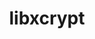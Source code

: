 ---
title: "libxcrypt"
layout: cache
categories: [package, develop-2023-05-21]
meta: {"versions": ["4.4.33"], "compilers": ["gcc@=11.1.0", "gcc@=11.3.0", "gcc@=12.1.0", "gcc@=12.3.0", "gcc@=7.3.1", "gcc@=7.5.0", "oneapi@=2023.0.0"], "oss": ["amzn2", "ubuntu18.04", "ubuntu20.04", "ubuntu22.04"], "platforms": ["linux"], "targets": ["aarch64", "neoverse_n1", "neoverse_v1", "ppc64le", "x86_64", "x86_64_v3"], "stacks": ["aws-ahug", "aws-ahug-aarch64", "aws-isc", "aws-isc-aarch64", "aws-pcluster-neoverse_n1", "aws-pcluster-neoverse_v1", "build_systems", "data-vis-sdk", "e4s", "e4s-oneapi", "e4s-power", "gpu-tests", "ml-linux-x86_64-cpu", "ml-linux-x86_64-cuda", "ml-linux-x86_64-rocm", "radiuss", "radiuss-aws", "radiuss-aws-aarch64", "root", "tutorial"], "num_specs": 10, "num_specs_by_stack": {"aws-isc-aarch64": 2, "root": 10, "radiuss-aws-aarch64": 2, "aws-ahug-aarch64": 2, "radiuss-aws": 1, "aws-isc": 1, "aws-ahug": 1, "aws-pcluster-neoverse_v1": 1, "aws-pcluster-neoverse_n1": 1, "radiuss": 1, "build_systems": 1, "e4s-power": 1, "data-vis-sdk": 1, "gpu-tests": 1, "e4s": 1, "e4s-oneapi": 1, "tutorial": 2, "ml-linux-x86_64-cpu": 1, "ml-linux-x86_64-rocm": 1, "ml-linux-x86_64-cuda": 1}}
spec_details: [{"hash": "bxemzozxcijhb2neq5gmcwfwml6zxcg2", "compiler": "gcc@=7.3.1", "versions": ["4.4.33"], "os": "amzn2", "platform": "linux", "target": "aarch64", "variants": ["build_system=autotools", "~obsolete_api"], "stacks": ["aws-isc-aarch64", "root", "radiuss-aws-aarch64", "aws-ahug-aarch64"], "size": "-", "tarball": "https://binaries.spack.io/releases/develop-2023-05-21/build_cache/linux-amzn2-aarch64/gcc-7.3.1/libxcrypt-4.4.33/linux-amzn2-aarch64-gcc-7.3.1-libxcrypt-4.4.33-bxemzozxcijhb2neq5gmcwfwml6zxcg2.spack"}, {"hash": "tn5xlb3lxtxzcjub5ut56m3ocfcp2wn7", "compiler": "gcc@=7.3.1", "versions": ["4.4.33"], "os": "amzn2", "platform": "linux", "target": "neoverse_n1", "variants": ["build_system=autotools", "~obsolete_api"], "stacks": ["aws-isc-aarch64", "root", "radiuss-aws-aarch64", "aws-ahug-aarch64"], "size": "-", "tarball": "https://binaries.spack.io/releases/develop-2023-05-21/build_cache/linux-amzn2-neoverse_n1/gcc-7.3.1/libxcrypt-4.4.33/linux-amzn2-neoverse_n1-gcc-7.3.1-libxcrypt-4.4.33-tn5xlb3lxtxzcjub5ut56m3ocfcp2wn7.spack"}, {"hash": "g5vfoo57xwg3ge4xsqbtliret6i2h32d", "compiler": "gcc@=7.3.1", "versions": ["4.4.33"], "os": "amzn2", "platform": "linux", "target": "x86_64_v3", "variants": ["build_system=autotools", "~obsolete_api"], "stacks": ["radiuss-aws", "aws-isc", "root", "aws-ahug"], "size": "-", "tarball": "https://binaries.spack.io/releases/develop-2023-05-21/build_cache/linux-amzn2-x86_64_v3/gcc-7.3.1/libxcrypt-4.4.33/linux-amzn2-x86_64_v3-gcc-7.3.1-libxcrypt-4.4.33-g5vfoo57xwg3ge4xsqbtliret6i2h32d.spack"}, {"hash": "m2twkbsjcq726t2nvppriwri7sr4xxr7", "compiler": "gcc@=12.3.0", "versions": ["4.4.33"], "os": "amzn2", "platform": "linux", "target": "neoverse_v1", "variants": ["build_system=autotools", "~obsolete_api"], "stacks": ["root", "aws-pcluster-neoverse_v1", "aws-pcluster-neoverse_n1"], "size": "-", "tarball": "https://binaries.spack.io/releases/develop-2023-05-21/build_cache/linux-amzn2-neoverse_v1/gcc-12.3.0/libxcrypt-4.4.33/linux-amzn2-neoverse_v1-gcc-12.3.0-libxcrypt-4.4.33-m2twkbsjcq726t2nvppriwri7sr4xxr7.spack"}, {"hash": "3yszyhxvno2w6vtdvuzxowejamucdkce", "compiler": "gcc@=7.5.0", "versions": ["4.4.33"], "os": "ubuntu18.04", "platform": "linux", "target": "x86_64_v3", "variants": ["build_system=autotools", "~obsolete_api"], "stacks": ["radiuss", "root", "build_systems"], "size": "-", "tarball": "https://binaries.spack.io/releases/develop-2023-05-21/build_cache/linux-ubuntu18.04-x86_64_v3/gcc-7.5.0/libxcrypt-4.4.33/linux-ubuntu18.04-x86_64_v3-gcc-7.5.0-libxcrypt-4.4.33-3yszyhxvno2w6vtdvuzxowejamucdkce.spack"}, {"hash": "oi24prmcghqn5rf73vg5c7cb2we5uowp", "compiler": "gcc@=11.1.0", "versions": ["4.4.33"], "os": "ubuntu20.04", "platform": "linux", "target": "ppc64le", "variants": ["build_system=autotools", "~obsolete_api"], "stacks": ["root", "e4s-power"], "size": "-", "tarball": "https://binaries.spack.io/releases/develop-2023-05-21/build_cache/linux-ubuntu20.04-ppc64le/gcc-11.1.0/libxcrypt-4.4.33/linux-ubuntu20.04-ppc64le-gcc-11.1.0-libxcrypt-4.4.33-oi24prmcghqn5rf73vg5c7cb2we5uowp.spack"}, {"hash": "czuhasqupfkl24uqasubrlgr7ci6cqyg", "compiler": "gcc@=11.1.0", "versions": ["4.4.33"], "os": "ubuntu20.04", "platform": "linux", "target": "x86_64_v3", "variants": ["build_system=autotools", "~obsolete_api"], "stacks": ["data-vis-sdk", "gpu-tests", "root", "e4s"], "size": "-", "tarball": "https://binaries.spack.io/releases/develop-2023-05-21/build_cache/linux-ubuntu20.04-x86_64_v3/gcc-11.1.0/libxcrypt-4.4.33/linux-ubuntu20.04-x86_64_v3-gcc-11.1.0-libxcrypt-4.4.33-czuhasqupfkl24uqasubrlgr7ci6cqyg.spack"}, {"hash": "7vjsbq6h5i2b3d47hx2kmhayeiwwiejt", "compiler": "oneapi@=2023.0.0", "versions": ["4.4.33"], "os": "ubuntu20.04", "platform": "linux", "target": "x86_64", "variants": ["build_system=autotools", "~obsolete_api"], "stacks": ["e4s-oneapi", "root"], "size": "-", "tarball": "https://binaries.spack.io/releases/develop-2023-05-21/build_cache/linux-ubuntu20.04-x86_64/oneapi-2023.0.0/libxcrypt-4.4.33/linux-ubuntu20.04-x86_64-oneapi-2023.0.0-libxcrypt-4.4.33-7vjsbq6h5i2b3d47hx2kmhayeiwwiejt.spack"}, {"hash": "6oeb4y7sqnhpsqtr33bvbdsl2ekblcwz", "compiler": "gcc@=11.3.0", "versions": ["4.4.33"], "os": "ubuntu22.04", "platform": "linux", "target": "x86_64_v3", "variants": ["build_system=autotools", "~obsolete_api"], "stacks": ["root", "tutorial", "ml-linux-x86_64-cpu", "ml-linux-x86_64-rocm", "ml-linux-x86_64-cuda"], "size": "-", "tarball": "https://binaries.spack.io/releases/develop-2023-05-21/build_cache/linux-ubuntu22.04-x86_64_v3/gcc-11.3.0/libxcrypt-4.4.33/linux-ubuntu22.04-x86_64_v3-gcc-11.3.0-libxcrypt-4.4.33-6oeb4y7sqnhpsqtr33bvbdsl2ekblcwz.spack"}, {"hash": "uq4wpnla5vaneyz3ogixfnepyrxy4o4q", "compiler": "gcc@=12.1.0", "versions": ["4.4.33"], "os": "ubuntu22.04", "platform": "linux", "target": "x86_64_v3", "variants": ["build_system=autotools", "~obsolete_api"], "stacks": ["tutorial", "root"], "size": "-", "tarball": "https://binaries.spack.io/releases/develop-2023-05-21/build_cache/linux-ubuntu22.04-x86_64_v3/gcc-12.1.0/libxcrypt-4.4.33/linux-ubuntu22.04-x86_64_v3-gcc-12.1.0-libxcrypt-4.4.33-uq4wpnla5vaneyz3ogixfnepyrxy4o4q.spack"}]
---